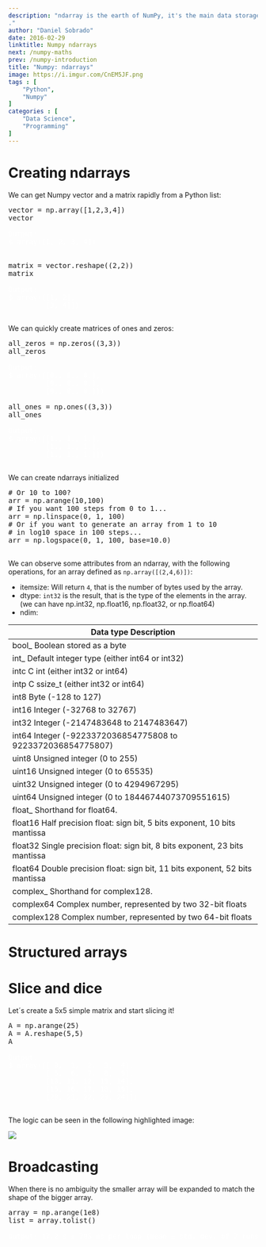 ```yaml
---
description: "ndarray is the earth of NumPy, it's the main data storage object of the framework. It is a homogeneus array, all the components share the same data-type. 
."
author: "Daniel Sobrado"
date: 2016-02-29
linktitle: Numpy ndarrays
next: /numpy-maths
prev: /numpy-introduction
title: "Numpy: ndarrays"
image: https://i.imgur.com/CnEM5JF.png
tags : [
    "Python",
	"Numpy"
]
categories : [
    "Data Science",
	"Programming"
]
---
```


# Creating ndarrays

We can get Numpy vector and a matrix rapidly from a Python list:

<pre class="prettyprint lang-py linenums">
vector = np.array([1,2,3,4])
vector
<span class="nocode" style="color:white">
Output:
$ array([1, 2, 3, 4])

</span>
matrix = vector.reshape((2,2))
matrix
<span class="nocode" style="color:white">
Output:
$ array([[1, 2],
         [3, 4]])
</span>
</pre>

We can quickly create matrices of ones and zeros: 

<pre class="prettyprint lang-py linenums">
all_zeros = np.zeros((3,3))
all_zeros
<span class="nocode" style="color:white">
Output:
$ array([[0., 0., 0.],
         [0., 0., 0.],
         [0., 0., 0.]])
</span>
all_ones = np.ones((3,3))
all_ones
<span class="nocode" style="color:white">
Output:
$ array([[1., 1., 1.],
         [1., 1., 1.],
         [1., 1., 1.]])
</span>
</pre>

We can create ndarrays initialized 

<pre class="prettyprint lang-py linenums">
# Or 10 to 100?
arr = np.arange(10,100)
# If you want 100 steps from 0 to 1...
arr = np.linspace(0, 1, 100)
# Or if you want to generate an array from 1 to 10
# in log10 space in 100 steps...
arr = np.logspace(0, 1, 100, base=10.0)
</span>
</pre>

We can observe some attributes from an ndarray, with the following operations, for an array defined as `np.array([(2,4,6)])`:

* itemsize: Will return `4`, that is the number of bytes used by the array. 
* dtype: `int32` is the result, that is the type of the elements in the array. (we can have np.int32, np.float16, np.float32, or np.float64)
* ndim: 


| Data type	Description                    |
|------------------------------------------|
| bool_	Boolean stored as a byte           |
| int_	Default integer type (either int64 or int32) |
| intc	C int (either int32 or int64) |
| intp	C ssize_t (either int32 or int64) |
| int8	Byte (-128 to 127)                  |
| int16	Integer (-32768 to 32767)          |
| int32	Integer (-2147483648 to 2147483647) |
| int64	Integer (-9223372036854775808 to 9223372036854775807) |
| uint8	Unsigned integer (0 to 255)        |
| uint16	Unsigned integer (0 to 65535)     |
| uint32	Unsigned integer (0 to 4294967295) |
| uint64	Unsigned integer (0 to 18446744073709551615) |
| float_	Shorthand for float64.            |
| float16	Half precision float: sign bit, 5 bits exponent, 10 bits mantissa |
| float32	Single precision float: sign bit, 8 bits exponent, 23 bits mantissa |
| float64	Double precision float: sign bit, 11 bits exponent, 52 bits mantissa |
| complex_	Shorthand for complex128.       |
| complex64	Complex number, represented by two 32-bit floats |
| complex128	Complex number, represented by two 64-bit floats |


# Structured arrays

# Slice and dice

Let´s create a 5x5 simple matrix and start slicing it!

<pre class="prettyprint lang-py linenums">
A = np.arange(25)
A = A.reshape(5,5)
A
<span class="nocode" style="color:white">
Output:
$ array([[ 0,  1,  2,  3,  4],
         [ 5,  6,  7,  8,  9],
         [10, 11, 12, 13, 14],
         [15, 16, 17, 18, 19],
         [20, 21, 22, 23, 24]])
</span>
</pre>

The logic can be seen in the following highlighted image:

![](https://i.imgur.com/CnEM5JF.png)

# Broadcasting

When there is no ambiguity the smaller array will be expanded to match the shape of the bigger array.

<pre class="prettyprint lang-py linenums">
array = np.arange(1e8)
list = array.tolist()
<span class="nocode" style="color:white">
Output: 17.2 s ± 785 ms per loop (mean ± std. dev. of 7 runs, 1 loop each)
</span>
</pre>